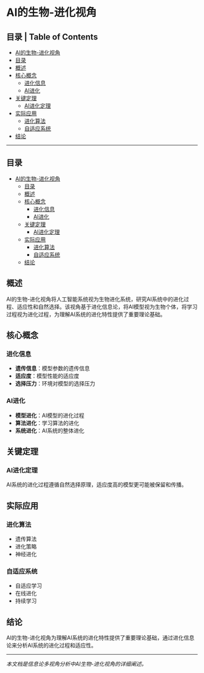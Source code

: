 # AI的生物-进化视角

## 目录 | Table of Contents

- [AI的生物-进化视角](#ai的生物-进化视角)
- [目录](#目录)
- [概述](#概述)
- [核心概念](#核心概念)
  - [进化信息](#进化信息)
  - [AI进化](#ai进化)
- [关键定理](#关键定理)
  - [AI进化定理](#ai进化定理)
- [实际应用](#实际应用)
  - [进化算法](#进化算法)
  - [自适应系统](#自适应系统)
- [结论](#结论)

---

## 目录

- [AI的生物-进化视角](#ai的生物-进化视角)
  - [目录](#目录)
  - [概述](#概述)
  - [核心概念](#核心概念)
    - [进化信息](#进化信息)
    - [AI进化](#ai进化)
  - [关键定理](#关键定理)
    - [AI进化定理](#ai进化定理)
  - [实际应用](#实际应用)
    - [进化算法](#进化算法)
    - [自适应系统](#自适应系统)
  - [结论](#结论)

## 概述

AI的生物-进化视角将人工智能系统视为生物进化系统，研究AI系统中的进化过程、适应性和自然选择。该视角基于进化信息论，将AI模型视为生物个体，将学习过程视为进化过程，为理解AI系统的进化特性提供了重要理论基础。

## 核心概念

### 进化信息

- **遗传信息**：模型参数的遗传信息
- **适应度**：模型性能的适应度
- **选择压力**：环境对模型的选择压力

### AI进化

- **模型进化**：AI模型的进化过程
- **算法进化**：学习算法的进化
- **系统进化**：AI系统的整体进化

## 关键定理

### AI进化定理

AI系统的进化过程遵循自然选择原理，适应度高的模型更可能被保留和传播。

## 实际应用

### 进化算法

- 遗传算法
- 进化策略
- 神经进化

### 自适应系统

- 自适应学习
- 在线进化
- 持续学习

## 结论

AI的生物-进化视角为理解AI系统的进化特性提供了重要理论基础，通过进化信息论来分析AI系统的进化过程和适应性。

---

*本文档是信息论多视角分析中AI生物-进化视角的详细阐述。*

